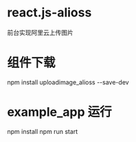 # react.js-alioss
前台实现阿里云上传图片

# 组件下载

npm install  uploadimage_alioss  --save-dev

# example_app 运行
npm install 
npm run start
